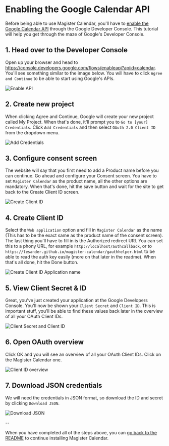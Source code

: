 # Enabling the Google Calendar API
Before being able to use Magister Calendar, you'll have to [enable the Google Calendar API](https://console.developers.google.com/flows/enableapi?apiid=calendar) through the Google Developer Console. This tutorial will help you get through the maze of Google's Developer Console.

## 1. Head over to the Developer Console
Open up your browser and head to https://console.developers.google.com/flows/enableapi?apiid=calendar.
You'll see something similar to the image below. You will have to click `Agree and Continue` to be able to start using Google's APIs.

![Enable API](http://img.prntscr.com/img?url=http://i.imgur.com/VHo30ws.png)

## 2. Create new project
When clicking Agree and Continue, Google will create your new project called My Project. When that's done, it'll prompt you to `Go to [your] Credentials`. Click `Add Credentials` and then select `OAuth 2.0 Client ID` from the dropdown menu.

![Add Credentials](http://img.prntscr.com/img?url=http://i.imgur.com/N4YlPOr.png)

## 3. Configure consent screen
The website will say that you first need to add a Product name before you can continue.
Go ahead and configure your Consent screen. You have to set `Magister Calendar` as the product name,
all the other options are mandatory. When that's done, hit the save button and wait for the site to get back to the Create Client ID screen.

![Create Client ID](http://img.prntscr.com/img?url=http://i.imgur.com/FUXOdfg.png)

## 4. Create Client ID
Select the `Web application` option and fill in `Magister Calendar` as the name (This has to be the exact same as the product name of the consent screen). The last thing you'll have to fill in is the Authorized redirect URI. You can set this to a phony URL, for example `http://localhost/authcallback`, or to `https://lesander.github.io/magister-calendar/gauthhelper.html` to be able to read the auth key easily (more on that later in the readme).
When that's all done, hit the Done button.

![Create Client ID Application name](http://img.prntscr.com/img?url=http://i.imgur.com/Evq752L.png)

## 5. View Client Secret & ID
Great, you've just created your application at the Google Developers Console. You'll now be shown your `Client Secret` and `Client ID`. This is important stuff, you'll be able to find these values back later in the overview of all your OAuth Client IDs.

![Client Secret and Client ID](http://img.prntscr.com/img?url=http://i.imgur.com/d0lZcVR.png)

## 6. Open OAuth overview
Click OK and you will see an overview of all your OAuth Client IDs. Click on the Magister Calendar one.

![Client ID overview](http://img.prntscr.com/img?url=http://i.imgur.com/6A3orXA.png)

## 7. Download JSON credentials
We will need the credentials in JSON format, so download the ID and secret by clicking `Download JSON`.

![Download JSON](http://img.prntscr.com/img?url=http://i.imgur.com/21Bf2m3.png)

--

When you have completed all of the steps above, you can [go back to the README](https://github.com/lesander/magister-calendar#2-download-magister-calendar) to continue installing Magister Calendar.

